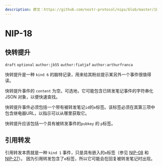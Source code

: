 ```yaml
---
description: 原文：https://github.com/nostr-protocol/nips/blob/master/18.md
---
```


NIP-18
======

快转提升
-------

`draft` `optional` `author:jb55` `author:fiatjaf` `author:arthurfranca`

快转提升是一种 `kind 6` 的脑特记录，用来给其粉丝提示某另外一个事件很值得读。

快转提升事件的 `content` 为空。可选地，它可能包含已转发笔记事件的字符串化 JSON 对象，以便快速查找。

快转提升事件必须包括一个带有被转发笔记`id`的`e`标签。该标签必须在其第三项中包含继电器URL，以指示可以从哪里获取它。

快转提升应该包括一个具有被转发事件的`pubkey` 的 `p`标签。

## 引用转发

引用转发本质就是一种 `kind 1` 事件，只是具有嵌入的`e`标签（参见 [NIP-08](nip08.md) 和 [NIP-27](nip27.md)）。
因为引用转发包含了`e`标签，所以它可能会在回复被转发笔记时出现。
